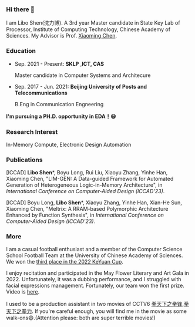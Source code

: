 ### Hi there 👋

<!--
**BUPTslb/BUPTslb** is a ✨ _special_ ✨ repository because its `README.md` (this file) appears on your GitHub profile.

Here are some ideas to get you started:

- 🔭 I’m currently working on ...
- 🌱 I’m currently learning ...
- 👯 I’m looking to collaborate on ...
- 🤔 I’m looking for help with ...
- 💬 Ask me about ...
- 📫 How to reach me: ...
- 😄 Pronouns: ...
- ⚡ Fun fact: ...
-->
I am Libo Shen(沈力博). A 3rd year Master candidate in State Key Lab of Processor, Institute of Computing Technology, Chinese Academy of Sciences. My Advisor is Prof. [Xiaoming Chen](https://people.ucas.edu.cn/~chenxm). 

### Education
- Sep. 2021 - Present: **SKLP** ,**ICT, CAS**

  Master candidate in Computer Systems and Architecure

- Sep. 2017 - Jun. 2021: **Beijing University of Posts and Telecommunications**

  B.Eng in Communication Engneering

**I'm pursuing a PH.D. opportunity in EDA！😃**

### Research Interest
In-Memory Compute, Electronic Design Automation

### Publications
[ICCAD] **Libo Shen***, Boyu Long, Rui Liu, Xiaoyu Zhang, Yinhe Han, Xiaoming Chen, "LIM-GEN: A Data-guided Framework for Automated Generation of Heterogeneous Logic-in-Memory Architecture", in *International Conference on Computer-Aided Design (ICCAD'23)*.

[ICCAD] Boyu Long, **Libo Shen***, Xiaoyu Zhang, Yinhe Han, Xian-He Sun, Xiaoming Chen, "Meltrix: A RRAM-based Polymorphic Architecture Enhanced by Function Synthesis", in *International Conference on Computer-Aided Design (ICCAD'23)*.

### More
I am a casual football enthusiast and a member of the Computer Science School Football Team at the University of Chinese Academy of Sciences. We won the [third place in the 2022 KeYuan Cup](https://mp.weixin.qq.com/s?__biz=MzAwOTU0MjUyMQ==&mid=2650499392&idx=2&sn=7f4c5e69d89c94bd7265097b1285d059&chksm=8351c756b4264e407f23900812dd666b77d7dd4fea773a10d2b210dbd2e185ff506b6a4c5370&scene=27).

I enjoy recitation and participated in the May Flower Literary and Art Gala in 2022. Unfortunately, it was a dubbing performance, and I struggled with facial expressions management. Fortunately, our team won the first prize. Video is [here](https://www.bilibili.com/video/av811404763/?vd_source=1920e32e7644aafe109ad2f9ec08c4a9).

I used to be a production assistant in two movies of CCTV6 [拳天下之拳锋](https://movie.douban.com/subject/35314511/),[拳天下之拳力](https://movie.douban.com/subject/35314509/). If you're careful enough, you will find me in the movie as some walk-ons😄.(Attention please: both are super terrible movies!)


